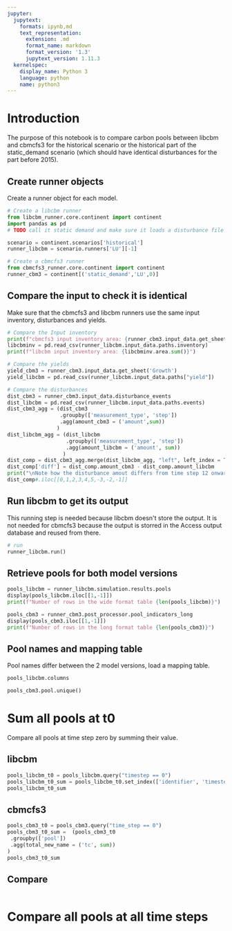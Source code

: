 ```yaml
---
jupyter:
  jupytext:
    formats: ipynb,md
    text_representation:
      extension: .md
      format_name: markdown
      format_version: '1.3'
      jupytext_version: 1.11.3
  kernelspec:
    display_name: Python 3
    language: python
    name: python3
---
```


# Introduction

The purpose of this notebook is to compare carbon pools between libcbm and cbmcfs3 for the historical scenario or the historical part of the static_demand scenario (which should have identical disturbances for the part before 2015).




## Create runner objects

Create a runner object for each model.


```python
# Create a libcbm runner
from libcbm_runner.core.continent import continent
import pandas as pd
# TODO call it static demand and make sure it loads a disturbance file from the static demand scenario

scenario = continent.scenarios['historical']
runner_libcbm = scenario.runners['LU'][-1]

# Create a cbmcfs3 runner
from cbmcfs3_runner.core.continent import continent
runner_cbm3 = continent[('static_demand','LU',0)]
```

## Compare the input to check it is identical

Make sure that the cbmcfs3 and libcbm runners use the same input inventory, disturbances and yields.

```python
# Compare the Input inventory
print(f"cbmcfs3 input inventory area: {runner_cbm3.input_data.get_sheet('Inventory').area.sum()}")
libcbminv = pd.read_csv(runner_libcbm.input_data.paths.inventory)
print(f"libcbm input inventory area: {libcbminv.area.sum()}")
```

```python
# Compare the yields
yield_cbm3 = runner_cbm3.input_data.get_sheet('Growth')
yield_libcbm = pd.read_csv(runner_libcbm.input_data.paths["yield"])
```

```python
# Compare the disturbances
dist_cbm3 = runner_cbm3.input_data.disturbance_events
dist_libcbm = pd.read_csv(runner_libcbm.input_data.paths.events)
dist_cbm3_agg = (dist_cbm3
                 .groupby(['measurement_type', 'step'])
                 .agg(amount_cbm3 = ('amount',sum))
                )
dist_libcbm_agg = (dist_libcbm
                   .groupby(['measurement_type', 'step'])
                   .agg(amount_libcbm = ('amount', sum))
                  )
dist_comp = dist_cbm3_agg.merge(dist_libcbm_agg, "left", left_index = True, right_index = True)
dist_comp['diff'] = dist_comp.amount_cbm3 - dist_comp.amount_libcbm
print("\nNote how the disturbance amout differs from time step 12 onwards")
dist_comp#.iloc[[0,1,2,3,4,5,-3,-2,-1]]
```

## Run libcbm to get its output

This running step is needed because libcbm doesn't store the output. It is not needed for cbmcfs3 because the output is storred in the Access output database and reused from there. 

```python
# run
runner_libcbm.run()
```

## Retrieve pools for both model versions

```python
pools_libcbm = runner_libcbm.simulation.results.pools
display(pools_libcbm.iloc[[1,-1]])
print(f"Number of rows in the wide format table {len(pools_libcbm)}")
```

```python
pools_cbm3 = runner_cbm3.post_processor.pool_indicators_long
display(pools_cbm3.iloc[[1,-1]])
print(f"Number of rows in the long format table {len(pools_cbm3)}")
```

<!-- #region -->
## Pool names and mapping table


Pool names differ between the 2 model versions, load a mapping table.
<!-- #endregion -->

```python
pools_libcbm.columns
```

```python
pools_cbm3.pool.unique()
```

# Sum all pools at t0

Compare all pools at time step zero by summing their value. 


## libcbm

```python
pools_libcbm_t0 = pools_libcbm.query("timestep == 0")
pools_libcbm_t0_sum = pools_libcbm_t0.set_index(['identifier', 'timestep', 'Input']).sum()
pools_libcbm_t0_sum
```

## cbmcfs3

```python
pools_cbm3_t0 = pools_cbm3.query("time_step == 0")
pools_cbm3_t0_sum =  (pools_cbm3_t0
 .groupby(['pool'])
 .agg(total_new_name = ('tc', sum))
)
pools_cbm3_t0_sum
```

## Compare

```python

```

# Compare all pools at all time steps

```python

```
